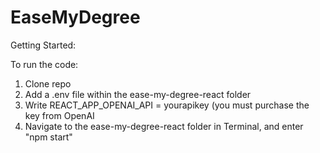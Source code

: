 # EaseMyDegree

Getting Started:

To run the code:

1. Clone repo
2. Add a .env file within the ease-my-degree-react folder
3. Write REACT_APP_OPENAI_API = yourapikey (you must purchase the key from OpenAI
4. Navigate to the ease-my-degree-react folder in Terminal, and enter "npm start"
